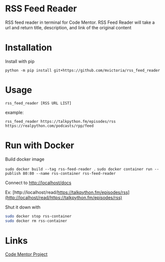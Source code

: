 # RSS Feed Reader
RSS feed reader in terminal for Code Mentor.  RSS Feed Reader will take a url and return title, description, and link of the original content

# Installation
Install with pip

`python -m pip install git+https://github.com/mvictoria/rss_feed_reader`

# Usage
`rss_feed_reader [RSS URL LIST]`

example:

`rss_feed_reader https://talkpython.fm/episodes/rss https://realpython.com/podcasts/rpp/feed`

# Run with Docker
Build docker image

`sudo docker build --tag rss-feed-reader .`
`sudo docker container run --publish 80:80 --name rss-container rss-feed-reader`

Connect to [http://localhost/docs](http://localhost/docs)

Ex: [http://localhost/read/https://talkpython.fm/episodes/rss](http://localhost/read/https://talkpython.fm/episodes/rss)

Shut it down with

```bash
sudo docker stop rss-container
sudo docker rm rss-container
```

# Links
[Code Mentor Project](https://www.codementor.io/projects/tool/rss-feed-reader-in-terminal-atx32jp82q)
